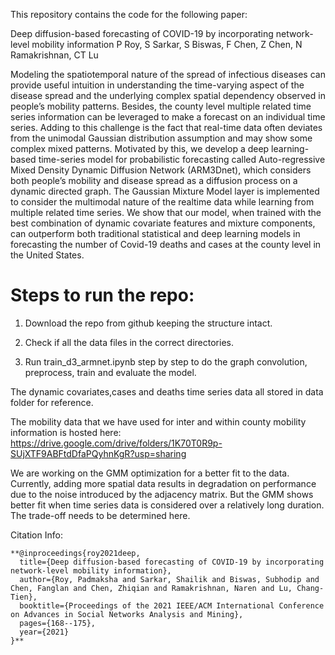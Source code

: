 
This repository contains the code for the following paper:

Deep diffusion-based forecasting of COVID-19 by incorporating network-level mobility information
P Roy, S Sarkar, S Biswas, F Chen, Z Chen, N Ramakrishnan, CT Lu

Modeling the spatiotemporal nature of the spread of infectious diseases can provide useful intuition in understanding the time-varying aspect of the disease spread and the underlying complex spatial dependency observed in people’s mobility patterns. Besides, the county level multiple related time series information can be leveraged to make a forecast on an individual time series. Adding to this challenge is the fact that real-time data often deviates from the unimodal Gaussian distribution assumption and may show some complex mixed patterns. Motivated by this, we develop a deep learning-based time-series model for probabilistic forecasting called Auto-regressive Mixed Density
Dynamic Diffusion Network (ARM3Dnet), which considers both people’s mobility and disease spread as a diffusion process on a dynamic directed graph. The Gaussian Mixture Model layer is implemented to consider the multimodal nature of the realtime data while learning from multiple related time series. We show that our model, when trained with the best combination of dynamic covariate features and mixture components, can outperform both traditional statistical and deep learning models in forecasting the number of Covid-19 deaths and cases at the county level in the United States.

# Steps to run the repo:

1. Download the repo from github keeping the structure intact.

2. Check if all the data files in the correct directories.

3. Run train_d3_armnet.ipynb step by step to do the graph convolution, preprocess, train and evaluate the model.


The dynamic covariates,cases and deaths time series data all stored in data folder for reference. 

The mobility data that we have used for inter and within county mobility information is hosted here:
https://drive.google.com/drive/folders/1K70T0R9p-SUjXTF9ABFtdDfaPQyhnKgR?usp=sharing

We are working on the GMM optimization for a better fit to the data. Currently, adding more spatial data results in degradation on performance due to the noise introduced by the adjacency matrix. But the GMM shows better fit when time series data is considered over a relatively long duration. The trade-off needs to be determined here.

Citation Info:

```
**@inproceedings{roy2021deep,
  title={Deep diffusion-based forecasting of COVID-19 by incorporating network-level mobility information},
  author={Roy, Padmaksha and Sarkar, Shailik and Biswas, Subhodip and Chen, Fanglan and Chen, Zhiqian and Ramakrishnan, Naren and Lu, Chang-Tien},
  booktitle={Proceedings of the 2021 IEEE/ACM International Conference on Advances in Social Networks Analysis and Mining},
  pages={168--175},
  year={2021}
}**

```
